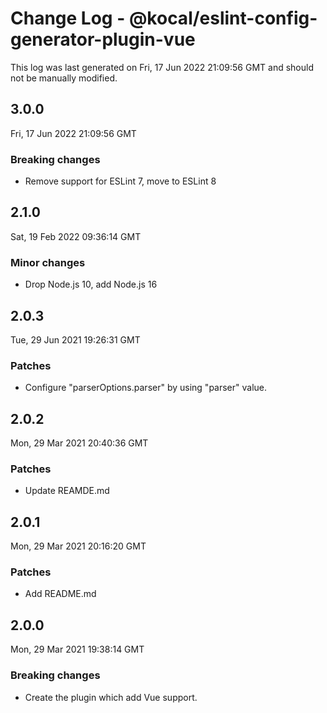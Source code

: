 # Change Log - @kocal/eslint-config-generator-plugin-vue

This log was last generated on Fri, 17 Jun 2022 21:09:56 GMT and should not be manually modified.

## 3.0.0
Fri, 17 Jun 2022 21:09:56 GMT

### Breaking changes

- Remove support for ESLint 7, move to ESLint 8

## 2.1.0
Sat, 19 Feb 2022 09:36:14 GMT

### Minor changes

- Drop Node.js 10, add Node.js 16

## 2.0.3
Tue, 29 Jun 2021 19:26:31 GMT

### Patches

- Configure "parserOptions.parser" by using "parser" value.

## 2.0.2
Mon, 29 Mar 2021 20:40:36 GMT

### Patches

- Update REAMDE.md

## 2.0.1
Mon, 29 Mar 2021 20:16:20 GMT

### Patches

- Add README.md

## 2.0.0
Mon, 29 Mar 2021 19:38:14 GMT

### Breaking changes

- Create the plugin which add Vue support.

